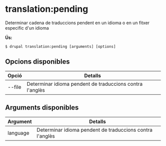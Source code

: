 # translation:pending
Determinar cadena de traduccions pendent en un idioma o en un fitxer especific d'un idioma

**Ús:**
```
$ drupal translation:pending [arguments] [options]
```

## Opcions disponibles
Opció | Detalls
-------|-------------
--file | Determinar idioma pendent de traduccions contra l'anglès

## Arguments disponibles
Argument | Detalls
---------|-------------
language | Determinar idioma pendent de traduccions contra l'anglès
